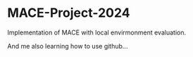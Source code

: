 # MACE-Project-2024
Implementation of MACE with local envirmonment evaluation.

And me also learning how to use github...
